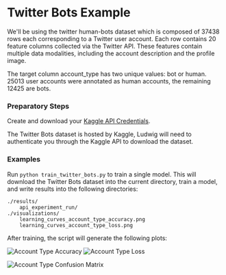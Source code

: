 # Twitter Bots Example

We'll be using the twitter human-bots dataset which is composed of 37438 rows each corresponding to a Twitter user
account. Each row contains 20 feature columns collected via the Twitter API. These features contain multiple data
modalities, including the account description and the profile image.

The target column account_type has two unique values: bot or human. 25013 user accounts were annotated as human
accounts, the remaining 12425 are bots.

### Preparatory Steps

Create and download your [Kaggle API Credentials](https://github.com/Kaggle/kaggle-api#api-credentials).

The Twitter Bots dataset is hosted by Kaggle, Ludwig will need to authenticate you through the Kaggle API to download
the dataset.

### Examples

Run `python train_twitter_bots.py` to train a single model. This will download the Twitter Bots dataset into the current
directory, train a model, and write results into the following directories:

```
./results/
    api_experiment_run/
./visualizations/
    learning_curves_account_type_accuracy.png
    learning_curves_account_type_loss.png
```

After training, the script will generate the following plots:

![Account Type Accuracy](../images/learning_curves_account_type_loss.png)
![Account Type Loss](../images/learning_curves_account_type_accuracy.png)

![Account Type Confusion Matrix](../images/confusion_matrix_account_type.png)
